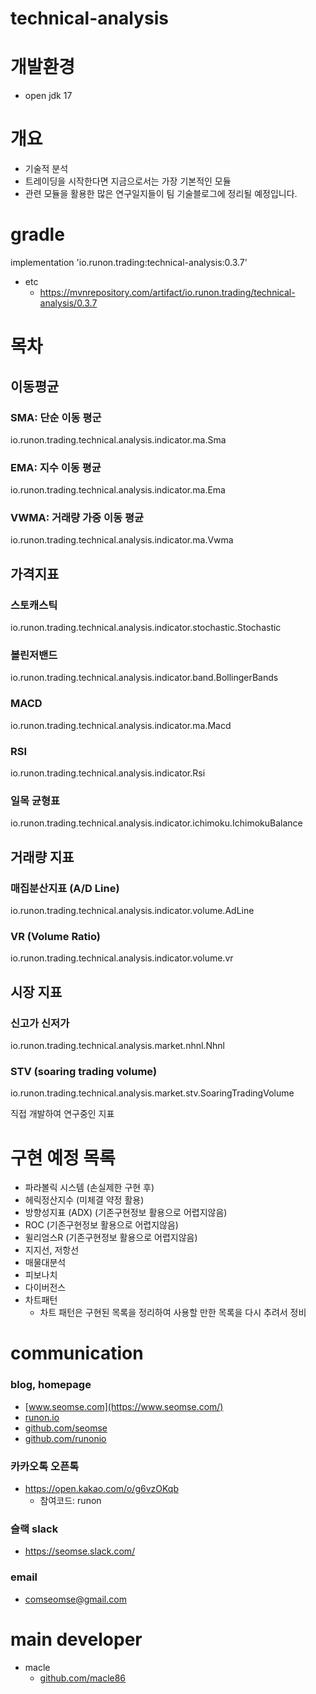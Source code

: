 # technical-analysis

# 개발환경
- open jdk 17

# 개요
 - 기술적 분석
 - 트레이딩을 시작한다면 지금으로서는 가장 기본적인 모듈
 - 관련 모듈을 활용한 많은 연구일지들이 팀 기술블로그에 정리될 예정입니다.
 
# gradle
implementation 'io.runon.trading:technical-analysis:0.3.7'
- etc
    - https://mvnrepository.com/artifact/io.runon.trading/technical-analysis/0.3.7

# 목차
## 이동평균
### SMA: 단순 이동 평군 
io.runon.trading.technical.analysis.indicator.ma.Sma
### EMA: 지수 이동 평균
io.runon.trading.technical.analysis.indicator.ma.Ema
### VWMA: 거래량 가중 이동 평균
io.runon.trading.technical.analysis.indicator.ma.Vwma

## 가격지표
### 스토캐스틱
io.runon.trading.technical.analysis.indicator.stochastic.Stochastic
### 볼린저밴드
io.runon.trading.technical.analysis.indicator.band.BollingerBands
### MACD
io.runon.trading.technical.analysis.indicator.ma.Macd
### RSI
io.runon.trading.technical.analysis.indicator.Rsi
### 일목 균형표
io.runon.trading.technical.analysis.indicator.ichimoku.IchimokuBalance

## 거래량 지표
### 매집분산지표 (A/D Line)
io.runon.trading.technical.analysis.indicator.volume.AdLine
### VR (Volume Ratio)
io.runon.trading.technical.analysis.indicator.volume.vr

## 시장 지표
### 신고가 신저가 
io.runon.trading.technical.analysis.market.nhnl.Nhnl
### STV (soaring trading volume)
io.runon.trading.technical.analysis.market.stv.SoaringTradingVolume

직접 개발하여 연구중인 지표

# 구현 예정 목록
- 파라볼릭 시스템 (손실제한 구현 후)
- 헤릭정산지수 (미체결 약정 활용)
- 방향성지표 (ADX) (기존구현정보 활용으로 어렵지않음)
- ROC (기존구현정보 활용으로 어렵지않음)
- 윌리엄스R (기존구현정보 활용으로 어렵지않음)
- 지지선, 저항선
- 매물대분석
- 피보나치
- 다이버전스
- 차트패턴
  - 차트 패턴은 구현된 목록을 정리하여 사용할 만한 목록을 다시 추려서 정비


# communication
### blog, homepage
- [www.seomse.com](https://www.seomse.com/)
- [runon.io](https://runon.io)
- [github.com/seomse](https://github.com/seomse)
- [github.com/runonio](https://github.com/runonio)

### 카카오톡 오픈톡
 - https://open.kakao.com/o/g6vzOKqb
     - 참여코드: runon
### 슬랙 slack
- https://seomse.slack.com/

### email
 - comseomse@gmail.com
 
# main developer
 - macle
    -  [github.com/macle86](https://github.com/macle86)
